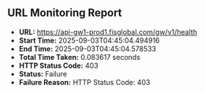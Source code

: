 ## URL Monitoring Report

- **URL:** https://api-gw1-prod1.fisglobal.com/gw/v1/health
- **Start Time:** 2025-09-03T04:45:04.494916
- **End Time:** 2025-09-03T04:45:04.578533
- **Total Time Taken:** 0.083617 seconds
- **HTTP Status Code:** 403
- **Status:** Failure
- **Failure Reason:** HTTP Status Code: 403
